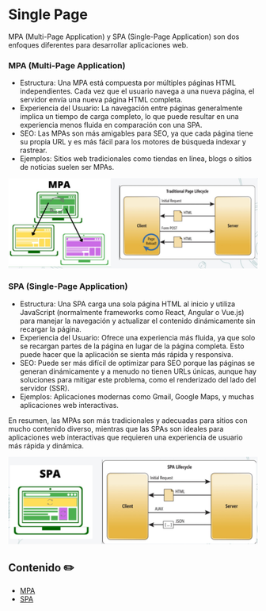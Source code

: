 # Single Page
MPA (Multi-Page Application) y SPA (Single-Page Application) son dos enfoques diferentes para desarrollar aplicaciones web.

### MPA (Multi-Page Application)
- Estructura: Una MPA está compuesta por múltiples páginas HTML independientes. Cada vez que el usuario navega a una nueva página, el servidor envía una nueva página HTML completa.
- Experiencia del Usuario: La navegación entre páginas generalmente implica un tiempo de carga completo, lo que puede resultar en una experiencia menos fluida en comparación con una SPA.
- SEO: Las MPAs son más amigables para SEO, ya que cada página tiene su propia URL y es más fácil para los motores de búsqueda indexar y rastrear.
- Ejemplos: Sitios web tradicionales como tiendas en línea, blogs o sitios de noticias suelen ser MPAs.

![MPA](https://github.com/ewatemberg/utn-frlp-desarrollo-software/blob/main/doc/img/mpa.jpg)

### SPA (Single-Page Application)
- Estructura: Una SPA carga una sola página HTML al inicio y utiliza JavaScript (normalmente frameworks como React, Angular o Vue.js) para manejar la navegación y actualizar el contenido dinámicamente sin recargar la página.
- Experiencia del Usuario: Ofrece una experiencia más fluida, ya que solo se recargan partes de la página en lugar de la página completa. Esto puede hacer que la aplicación se sienta más rápida y responsiva.
- SEO: Puede ser más difícil de optimizar para SEO porque las páginas se generan dinámicamente y a menudo no tienen URLs únicas, aunque hay soluciones para mitigar este problema, como el renderizado del lado del servidor (SSR).
- Ejemplos: Aplicaciones modernas como Gmail, Google Maps, y muchas aplicaciones web interactivas.

En resumen, las MPAs son más tradicionales y adecuadas para sitios con mucho contenido diverso, mientras que las SPAs son ideales para aplicaciones web interactivas que requieren una experiencia de usuario más rápida y dinámica.

![SPA](https://github.com/ewatemberg/utn-frlp-desarrollo-software/blob/main/doc/img/spa.jpg)

## Contenido ✏️
- [MPA](https://github.com/ewatemberg/utn-frlp-desarrollo-software/tree/main/mpa_spa/mpa)
- [SPA](https://github.com/ewatemberg/utn-frlp-desarrollo-software/tree/main/mpa_spa/spa)
